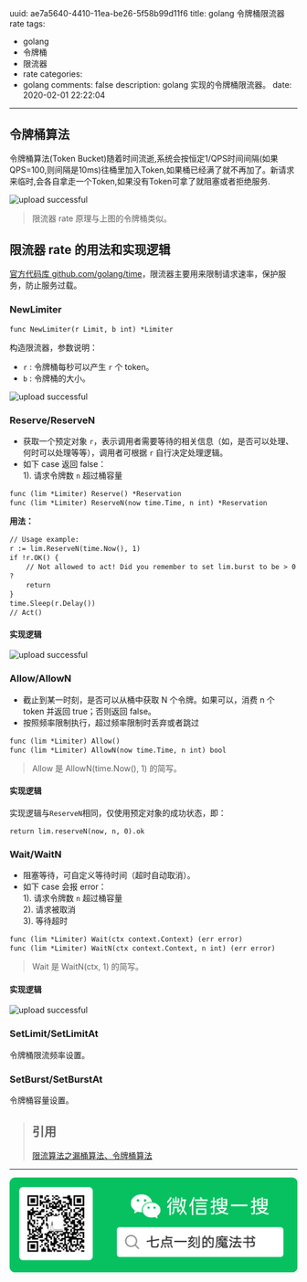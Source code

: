 uuid: ae7a5640-4410-11ea-be26-5f58b99d11f6
title: golang 令牌桶限流器 rate
tags:
  - golang
  - 令牌桶
  - 限流器
  - rate
categories:
  - golang
comments: false
description: golang 实现的令牌桶限流器。
date: 2020-02-01 22:22:04
---
<!--more-->





## 令牌桶算法
令牌桶算法(Token Bucket)随着时间流逝,系统会按恒定1/QPS时间间隔(如果QPS=100,则间隔是10ms)往桶里加入Token,如果桶已经满了就不再加了。新请求来临时,会各自拿走一个Token,如果没有Token可拿了就阻塞或者拒绝服务.

![upload successful](/images/leunggeorge.github.io-image-4.png)

> 限流器 rate 原理与上图的令牌桶类似。

## 限流器 rate 的用法和实现逻辑

[官方代码库 github.com/golang/time](https://github.com/golang/time)，限流器主要用来限制请求速率，保护服务，防止服务过载。

### NewLimiter
```
func NewLimiter(r Limit, b int) *Limiter
```
构造限流器，参数说明：  
- `r` : 令牌桶每秒可以产生 `r` 个 token。  
- `b` : 令牌桶的大小。

![upload successful](/images/leunggeorge.github.io-image-8.png)

### Reserve/ReserveN
- 获取一个预定对象 `r`，表示调用者需要等待的相关信息（如，是否可以处理、何时可以处理等等），调用者可根据 `r` 自行决定处理逻辑。
- 如下 case 返回 false：    
  1). 请求令牌数 `n` 超过桶容量   

```
func (lim *Limiter) Reserve() *Reservation
func (lim *Limiter) ReserveN(now time.Time, n int) *Reservation
```
**用法：**
```
// Usage example:
r := lim.ReserveN(time.Now(), 1)
if !r.OK() {
    // Not allowed to act! Did you remember to set lim.burst to be > 0 ?
    return
}
time.Sleep(r.Delay())
// Act()
```

#### 实现逻辑

![upload successful](/images/leunggeorge.github.io-image-5.png)


### Allow/AllowN
- 截止到某一时刻，是否可以从桶中获取 N 个令牌。如果可以，消费 n 个 token 并返回 true；否则返回 false。 
- 按照频率限制执行，超过频率限制时丢弃或者跳过

```
func (lim *Limiter) Allow()
func (lim *Limiter) AllowN(now time.Time, n int) bool
```
> Allow 是 AllowN(time.Now(), 1) 的简写。

#### 实现逻辑
实现逻辑与`ReserveN`相同，仅使用预定对象的成功状态，即：

```
return lim.reserveN(now, n, 0).ok
```

### Wait/WaitN 
- 阻塞等待，可自定义等待时间（超时自动取消）。
- 如下 case 会报 error：  
  1). 请求令牌数 `n` 超过桶容量    
  2). 请求被取消   
  3). 等待超时   

```
func (lim *Limiter) Wait(ctx context.Context) (err error)
func (lim *Limiter) WaitN(ctx context.Context, n int) (err error)
```
> Wait 是 WaitN(ctx, 1) 的简写。

#### 实现逻辑


![upload successful](/images/leunggeorge.github.io-image-6.png)

### SetLimit/SetLimitAt
令牌桶限流频率设置。

### SetBurst/SetBurstAt
令牌桶容量设置。


> ## 引用
> [限流算法之漏桶算法、令牌桶算法](https://blog.csdn.net/skiof007/article/details/81302566)  

---
![20200131220947.png](https://raw.githubusercontent.com/LeungGeorge/assets/master/images/20200131220947.png)

<link rel="stylesheet" href="http://yandex.st/highlightjs/6.1/styles/default.min.css">
<script src="http://yandex.st/highlightjs/6.1/highlight.min.js"></script>
<script>
hljs.tabReplace = ' ';
hljs.initHighlightingOnLoad();
</script>

<!-- > 来源：[https://leunggeorge.github.io/](https://leunggeorge.github.io/)   -->